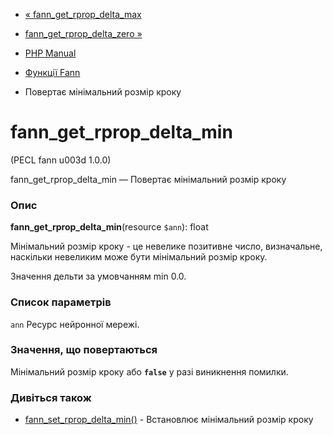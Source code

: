 - [« fann_get_rprop_delta_max](function.fann-get-rprop-delta-max.md)
- [fann_get_rprop_delta_zero
»](function.fann-get-rprop-delta-zero.md)

- [PHP Manual](index.md)
- [Функції Fann](ref.fann.md)
- Повертає мінімальний розмір кроку

# fann_get_rprop_delta_min

(PECL fann u003d 1.0.0)

fann_get_rprop_delta_min — Повертає мінімальний розмір кроку

### Опис

**fann_get_rprop_delta_min**(resource `$ann`): float

Мінімальний розмір кроку - це невелике позитивне число,
визначальне, наскільки невеликим може бути мінімальний розмір кроку.

Значення дельти за умовчанням min 0.0.

### Список параметрів

`ann`
Ресурс нейронної мережі.

### Значення, що повертаються

Мінімальний розмір кроку або **`false`** у разі виникнення помилки.

### Дивіться також

- [fann_set_rprop_delta_min()](function.fann-set-rprop-delta-min.md) -
Встановлює мінімальний розмір кроку
